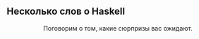 Несколько слов о Haskell
------------------------

<p align="center">Поговорим о том, какие сюрпризы вас ожидают.</p>
